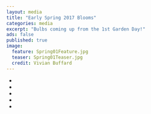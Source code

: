 ```yaml
---
layout: media
title: "Early Spring 2017 Blooms"
categories: media
excerpt: "Bulbs coming up from the 1st Garden Day!"
ads: false
published: true
image:
  feature: Spring01Feature.jpg
  teaser: Spring01Teaser.jpg
  credit: Vivian Buffard
---
```


<ul class="th-grid">
  <li>
    <a href="http://qn7gardening.github.io/images/Spring01.JPG"><img src="http://qn7gardening.github.io/images/Spring01.JPG" alt=""></a>
  </li>
  <li>
    <a href="http://qn7gardening.github.io/images/Spring02.jpg"><img src="http://qn7gardening.github.io/images/Spring02.jpg" alt=""></a>
  </li>
  <li>
    <a href="http://qn7gardening.github.io/images/Spring03.jpg"><img src="http://qn7gardening.github.io/images/Spring03.jpg" alt=""></a>
  </li>
  <li>
    <a href="http://qn7gardening.github.io/images/Spring04.jpg"><img src="http://qn7gardening.github.io/images/Spring04.jpg" alt=""></a>
  </li>
  <li>
    <a href="http://qn7gardening.github.io/images/Spring05.jpg"><img src="http://qn7gardening.github.io/images/Spring05.jpg" alt=""></a>
  </li>
</ul>